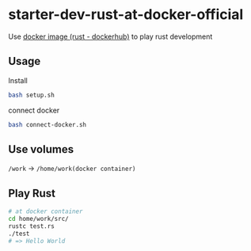 # starter-dev-rust-at-docker-official

Use [docker image (rust - dockerhub)](https://hub.docker.com/_/rust/)  to play rust development



## Usage

Install

```bash
bash setup.sh
```



connect docker

```bash
bash connect-docker.sh
```



## Use volumes

`/work` -> `/home/work(docker container)` 



## Play Rust

```bash
# at docker container
cd home/work/src/
rustc test.rs
./test
# => Hello World
```

